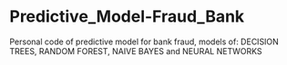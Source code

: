 # Predictive_Model-Fraud_Bank
Personal code of predictive model for bank fraud, models of: DECISION TREES, RANDOM FOREST, NAIVE BAYES and NEURAL NETWORKS
